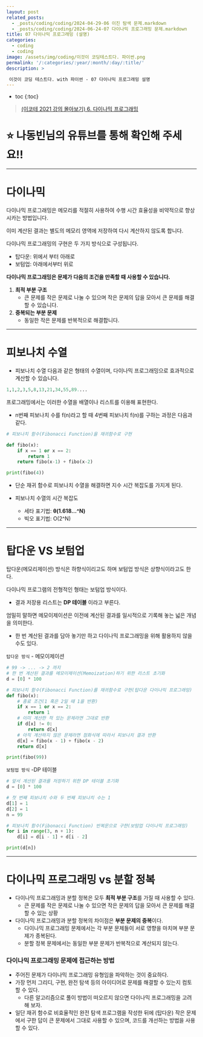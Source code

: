 ```yaml
---
layout: post
related_posts:
  - _posts/coding/coding/2024-04-29-06 이진 탐색 문제.markdown
  - _posts/coding/coding/2024-06-24-07 다이나믹 프로그래밍 문제.markdown
title: 07 다이나믹 프로그래밍 (설명)
categories:
  - coding
  - coding
image: /assets/img/coding/이것이 코딩테스트다. 파이썬.png
permalink: '/:categories/:year/:month/:day/:title/'
description: >

 이것이 코딩 테스트다. with 파이썬 - 07 다이나믹 프로그래밍 설명
---
```


* toc
{:toc}

> [(이코테 2021 강의 몰아보기) 6. 다이나믹 프로그래밍](https://www.youtube.com/watch?v=5Lu34WIx2Us&list=PLRx0vPvlEmdAghTr5mXQxGpHjWqSz0dgC&index=6)

# **⭐ 나동빈님의 유튜브를 통해 확인해 주세요!!**

---

# 다이나믹

다이나믹 프로그래밍은 메모리를 적절히 사용하여 수행 시간 효율성을 비약적으로 향상시카는 방법입니다.

이미 계산된 결과는 별도의 메모리 영역에 저장하여 다시 계산하지 않도록 합니다.

다이나믹 프로그래밍의 구현은 두 가지 방식으로 구성됩니다.

- 탑다운: 위에서 부터 아래로
- 보텀업: 아래에서부터 위로 

**다이나믹 프로그래밍은 문제가 다음의 조건을 만족할 때 사용할 수  있습니다.**

1. **최적 부분 구조**
   - 큰 문제를 작은 문제로 나눌 수 있으며 작은 문제의 답을 모아서 큰 문제를 해결할 수 있습니다.
2. **중복되는 부분 문제**
   - 동일한 작은 문제를 반복적으로 해결합니다. 

---

# 피보나치 수열

- 피보나치 수열 다음과 같은 형태의 수열이며, 다이나믹 프로그래밍으로 효과적으로 계산할 수 있습니다.

```python
1,1,2,3,5,8,13,21,34,55,89....
```

프로그래밍에서는 이러한 수열을 배열이나 리스트를 이용해 표현한다.

- n번째 피보나치 수를 f(n)라고 할 때 4번째 피보나치 f(n)를 구하는 과정은 다음과 같다.

```python
# 피보나치 함수(Fibonacci Function)을 재귀함수로 구현

def fibo(x):
	if x == 1 or x == 2:
		return 1
	return fibo(x-1) + fibo(x-2)

print(fibo(4))
```

- 단순 재귀 함수로 피보나치 수열을 해결하면 지수 시간 복잡도를 가지게 된다.

- 피보나치 수열의 시간 복잡도
    - 세타 표기법: **θ(1.618…^N)**
    - 빅오 표기법: O(2^N)

---

# 탑다운 VS 보텀업

탑다운(메모리제이션) 방식은 하향식이리고도 하며 보텀업 방식은 상향식이라고도 한다.

다이나믹 프로그램의 전형적인 형태는 보텀업 방식이다.

- 결과 저장용 리스트는 **DP 테이블** 이라고 부른다.

엄밀히 말하면 메모이제이션은 이전에 계산된 결과를 일시적으로 기록해 놓는 넓은 개념을 의미한다.

- 한 번 계산된 결과를 담아 놓기만 하고 다이나믹 프로그래밍을 위해 활용하지 않을 수도 있다.

`탑다운 방식` - 메모이제이션

```python
# 99 -> ... -> 2 까지 
# 한 번 계산된 결과를 메모이제이션(Memoization)하기 위한 리스트 초기화
d = [0] * 100

# 피보나치 함수(Fibonacci Function)를 재귀함수로 구현(탑다운 다이나믹 프로그래밍)
def fibo(x):
    # 종료 조건(1 혹은 2일 때 1을 반환)
    if x == 1 or x == 2:
        return 1
    # 이미 계산한 적 있는 문제라면 그대로 반환
    if d[x] != 0:
        return d[x]
    # 아직 계산하지 않은 문제라면 점화식에 따라서 피보나치 결과 반환
    d[x] = fibo(x - 1) + fibo(x - 2)
    return d[x]

print(fibo(99))
```

`보텀업 방식` -DP 테이블

```python
# 앞서 계산된 결과를 저장하기 위한 DP 테이블 초기화
d = [0] * 100

# 첫 번째 피보나치 수와 두 번째 피보나치 수는 1
d[1] = 1
d[2] = 1
n = 99

# 피보나치 함수(Fibonacci Function) 반복문으로 구햔(보텀업 다이나믹 프로그래밍)
for i in range(3, n + 1):
    d[i] = d[i - 1] + d[i - 2]

print(d[n])
```

---

# 다이나믹 프로그래밍 vs 분할 정복

- 다이나믹 프로그래밍과 분할 정복은 모두 **최적 부분 구조**를 가질 때 사용할 수 있다.
    - 큰 문제를 작은 문제로 나눌 수 있으면 작은 문제의 답을 모아서 큰 문제를 해결할 수 있는 상황
- 다이나믹 프로그래밍과 분할 정복의 차이점은 **부분 문제의 중복**이다.
    - 다이나믹 프로그래밍 문제에서는 각 부분 문제들이 서로 영향을 마치며 부분 문제가 종복된다.
    - 분할 정복 문제에서는 동일한 부분 문제가 반복적으로 계산되지 않는다.
            

### 다이나믹 프로그래밍 문제에 접근하는 방법

- 주어진 문제가 다이나믹 프로그래밍 유형임을 파악하는 것이 중요하다.
- 가장 먼저 그리디, 구현, 완전 탐색 등의 아이디어로 문제를 해결할 수 있는지 컴토할 수 있다.
    - 다른 알고리즘으로 풀이 방법이 떠오르지 않으면 다이나믹 프로그래밍을 고려해 보자.
- 일단 재귀 함수로 비효율적인 완전 탐색 프로그램을 작성한 뒤에 (탑다운) 작은 문제에서 구한 답이 큰 문제에서 그대로 사용할 수 있으며, 코드를 개선하는 방법을 사용할 수 있다.